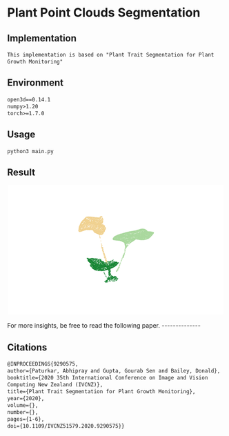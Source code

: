 # Plant Point Clouds Segmentation

Implementation
---------------
```
This implementation is based on "Plant Trait Segmentation for Plant Growth Monitoring"
```

Environment
---------------
```
open3d==0.14.1
numpy>1.20
torch>=1.7.0
```

Usage
---------------
```
python3 main.py
```

Result
---------------

<p align="center"><img src="results/segmentation.png" title="Segmentation"></p>


<p>For more insights, be free to read the following paper.
--------------

Citations
------------
```
@INPROCEEDINGS{9290575,
author={Paturkar, Abhipray and Gupta, Gourab Sen and Bailey, Donald}, 
booktitle={2020 35th International Conference on Image and Vision Computing New Zealand (IVCNZ)}, 
title={Plant Trait Segmentation for Plant Growth Monitoring},
year={2020},
volume={}, 
number={},  
pages={1-6},
doi={10.1109/IVCNZ51579.2020.9290575}}
```

